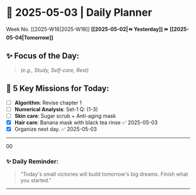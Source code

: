 # 🌼 **2025-05-03** | Daily Planner

Week No. [[2025-W18|2025-W18]]
**[[2025-05-02|⏪ Yesterday]] ⏩ [[2025-05-04|Tomorrow]]**

## ✨ Focus of the Day:  
> *(e.g., Study, Self-care, Rest)*

## 🌸 5 Key Missions for Today:
- [ ] **Algorithm**: Revise chapter 1
- [ ] **Numerical Analysis**: Set-1 Q: (1-3)
- [ ] **Skin care**: Sugar scrub + Anti-aging mask
- [x] **Hair care**: Banana mask with black tea rinse ✅ 2025-05-03
- [x] Organize next day. ✅ 2025-05-03

---
00
### ✨ Daily Reminder:  
>"Today's small victories will build tomorrow's big dreams. Finish what you started."

---

